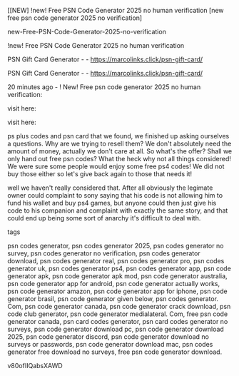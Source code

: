 [[NEW] !new! Free PSN Code Generator 2025 no human verification [new free psn code generator 2025 no verification]

new-Free-PSN-Code-Generator-2025-no-verification

!new! Free PSN Code Generator 2025 no human verification

PSN Gift Card Generator - - https://marcolinks.click/psn-gift-card/

PSN Gift Card Generator - - https://marcolinks.click/psn-gift-card/

20 minutes ago - ! New! Free psn code generator 2025 no human verification:

visit here:

visit here:

ps plus codes and psn card that we found, we finished up asking ourselves a questions. Why are we trying to resell them? We don't absolutely need the amount of money, actually we don't care at all. So what's the offer? Shall we only hand out free psn codes? What the heck why not all things considered! We were sure some people would enjoy some free ps4 codes! We did not buy those either so let's give back again to those that needs it!

well we haven't really considered that. After all obviously the legimate owner could complaint to sony saying that his code is not allowing him to fund his wallet and buy ps4 games, but anyone could then just give his code to his companion and complaint with exactly the same story, and that could end up being some sort of anarchy it's difficult to deal with.

tags

psn codes generator, psn codes generator 2025, psn codes generator no survey, psn codes generator no verification, psn codes generator download, psn codes generator real, psn codes generator pro, psn codes generator uk, psn codes generator ps4, psn codes generator app, psn code generator apk, psn code generator apk mod, psn code generator australia, psn code generator app for android, psn code generator actually works, psn code generator amazon, psn code generator app for iphone, psn code generator brasil, psn code generator given below, psn codes generator. Com, psn code generator canada, psn code generator crack download, psn code club generator, psn code generator medialateral. Com, free psn code generator canada, psn card codes generator, psn card codes generator no surveys, psn code generator download pc, psn code generator download 2025, psn code generator discord, psn code generator download no surveys or passwords, psn code generator download mac, psn codes generator free download no surveys, free psn code generator download.

v80ofIIQabsXAWD

